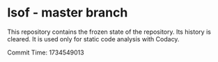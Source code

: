 # lsof - master branch

This repository contains the frozen state of the repository.
Its history is cleared. It is used only for static code
analysis with Codacy.

Commit Time: 1734549013